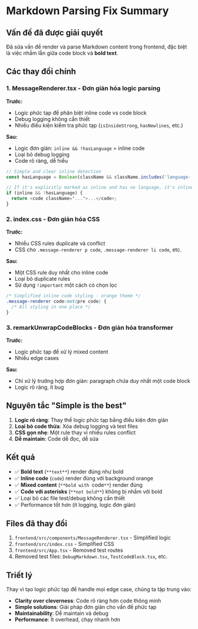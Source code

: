 # Markdown Parsing Fix Summary

## Vấn đề đã được giải quyết

Đã sửa vấn đề render và parse Markdown content trong frontend, đặc biệt là việc nhầm lẫn giữa code block và **bold text**.

## Các thay đổi chính

### 1. MessageRenderer.tsx - Đơn giản hóa logic parsing

**Trước:**
- Logic phức tạp để phân biệt inline code vs code block
- Debug logging không cần thiết
- Nhiều điều kiện kiểm tra phức tạp (`isInsideStrong`, `hasNewlines`, etc.)

**Sau:**
- Logic đơn giản: `inline && !hasLanguage` = inline code
- Loại bỏ debug logging
- Code rõ ràng, dễ hiểu

```typescript
// Simple and clear inline detection
const hasLanguage = Boolean(className && className.includes('language-'));

// If it's explicitly marked as inline and has no language, it's inline code
if (inline && !hasLanguage) {
  return <code className="...">...</code>;
}
```

### 2. index.css - Đơn giản hóa CSS

**Trước:**
- Nhiều CSS rules duplicate và conflict
- CSS cho `.message-renderer p code`, `.message-renderer li code`, etc.

**Sau:**
- Một CSS rule duy nhất cho inline code
- Loại bỏ duplicate rules
- Sử dụng `!important` một cách có chọn lọc

```css
/* Simplified inline code styling - orange theme */
.message-renderer code:not(pre code) {
  /* All styling in one place */
}
```

### 3. remarkUnwrapCodeBlocks - Đơn giản hóa transformer

**Trước:**
- Logic phức tạp để xử lý mixed content
- Nhiều edge cases

**Sau:**
- Chỉ xử lý trường hợp đơn giản: paragraph chứa duy nhất một code block
- Logic rõ ràng, ít bug

## Nguyên tắc "Simple is the best"

1. **Logic rõ ràng**: Thay thế logic phức tạp bằng điều kiện đơn giản
2. **Loại bỏ code thừa**: Xóa debug logging và test files
3. **CSS gọn nhẹ**: Một rule thay vì nhiều rules conflict
4. **Dễ maintain**: Code dễ đọc, dễ sửa

## Kết quả

- ✅ **Bold text** (`**text**`) render đúng như bold
- ✅ **Inline code** (`code`) render đúng với background orange
- ✅ **Mixed content** (`**bold with `code`**`) render đúng
- ✅ **Code với asterisks** (`**not bold**`) không bị nhầm với bold
- ✅ Loại bỏ các file test/debug không cần thiết
- ✅ Performance tốt hơn (ít logging, logic đơn giản)

## Files đã thay đổi

1. `frontend/src/components/MessageRenderer.tsx` - Simplified logic
2. `frontend/src/index.css` - Simplified CSS
3. `frontend/src/App.tsx` - Removed test routes
4. Removed test files: `DebugMarkdown.tsx`, `TestCodeBlock.tsx`, etc.

## Triết lý

Thay vì tạo logic phức tạp để handle mọi edge case, chúng ta tập trung vào:
- **Clarity over cleverness**: Code rõ ràng hơn code thông minh
- **Simple solutions**: Giải pháp đơn giản cho vấn đề phức tạp  
- **Maintainability**: Dễ maintain và debug
- **Performance**: Ít overhead, chạy nhanh hơn
